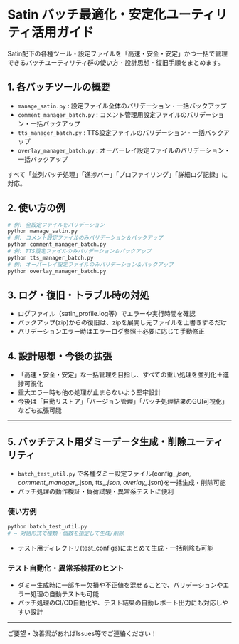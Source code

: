 # Satin バッチ最適化・安定化ユーティリティ活用ガイド

Satin配下の各種ツール・設定ファイルを「高速・安全・安定」かつ一括で管理できるバッチユーティリティ群の使い方・設計思想・復旧手順をまとめます。

## 1. 各バッチツールの概要

- `manage_satin.py` : 設定ファイル全体のバリデーション・一括バックアップ
- `comment_manager_batch.py` : コメント管理用設定ファイルのバリデーション・一括バックアップ
- `tts_manager_batch.py` : TTS設定ファイルのバリデーション・一括バックアップ
- `overlay_manager_batch.py` : オーバーレイ設定ファイルのバリデーション・一括バックアップ

すべて「並列バッチ処理」「進捗バー」「プロファイリング」「詳細ログ記録」に対応。

## 2. 使い方の例

```sh
# 例: 全設定ファイルをバリデーション
python manage_satin.py
# 例: コメント設定ファイルのみバリデーション＆バックアップ
python comment_manager_batch.py
# 例: TTS設定ファイルのみバリデーション＆バックアップ
python tts_manager_batch.py
# 例: オーバーレイ設定ファイルのみバリデーション＆バックアップ
python overlay_manager_batch.py
```

## 3. ログ・復旧・トラブル時の対処

- ログファイル（satin_profile.log等）でエラーや実行時間を確認
- バックアップ(zip)からの復旧は、zipを展開し元ファイルを上書きするだけ
- バリデーションエラー時はエラーログ参照＋必要に応じて手動修正

## 4. 設計思想・今後の拡張

- 「高速・安全・安定」な一括管理を目指し、すべての重い処理を並列化＋進捗可視化
- 重大エラー時も他の処理が止まらないよう堅牢設計
- 今後は「自動リストア」「バージョン管理」「バッチ処理結果のGUI可視化」なども拡張可能

---

## 5. バッチテスト用ダミーデータ生成・削除ユーティリティ

- `batch_test_util.py` で各種ダミー設定ファイル(config_*.json, comment_manager_*.json, tts_*.json, overlay_*.json)を一括生成・削除可能
- バッチ処理の動作検証・負荷試験・異常系テストに便利

### 使い方例
```sh
python batch_test_util.py
# → 対話形式で種類・個数を指定して生成/削除
```
- テスト用ディレクトリ(test_configs)にまとめて生成・一括削除も可能

### テスト自動化・異常系検証のヒント
- ダミー生成時に一部キー欠損や不正値を混ぜることで、バリデーションやエラー処理の自動テストも可能
- バッチ処理のCI/CD自動化や、テスト結果の自動レポート出力にも対応しやすい設計

---

ご要望・改善案があればIssues等でご連絡ください！
